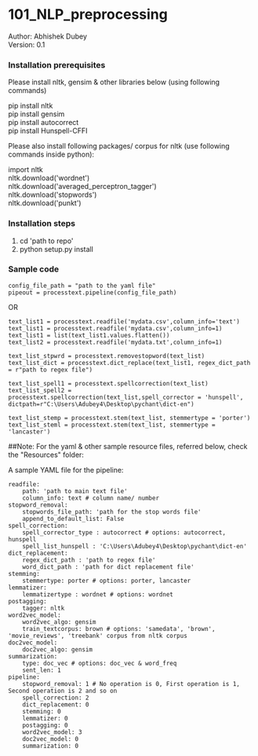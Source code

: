 # 101_NLP_preprocessing


Author: Abhishek Dubey<br/>
Version: 0.1


### Installation prerequisites 
Please install nltk, gensim & other libraries below (using following commands)

pip install nltk<br/>
pip install gensim<br/>
pip install autocorrect<br/>
pip install Hunspell-CFFI<br/>

Please also install following packages/ corpus for nltk (use following commands inside python):

import nltk<br/>
nltk.download('wordnet')<br/>
nltk.download('averaged_perceptron_tagger')<br/>
nltk.download('stopwords')<br/>
nltk.download('punkt')<br/>


### Installation steps<br/>
1. cd 'path to repo'
2. python setup.py install


### Sample code
```
config_file_path = "path to the yaml file"
pipeout = processtext.pipeline(config_file_path)
```

OR

```
text_list1 = processtext.readfile('mydata.csv',column_info='text')
text_list1 = processtext.readfile('mydata.csv',column_info=1)
text_list1 = list(text_list1.values.flatten())
text_list2 = processtext.readfile('mydata.txt',column_info=1)

text_list_stpwrd = processtext.removestopword(text_list)
text_list_dict = processtext.dict_replace(text_list1, regex_dict_path = r"path to regex file")

text_list_spell1 = processtext.spellcorrection(text_list)
text_list_spell2 = processtext.spellcorrection(text_list,spell_corrector = 'hunspell', dictpath=r"C:\Users\Adubey4\Desktop\pychant\dict-en")

text_list_stemp = processtext.stem(text_list, stemmertype = 'porter')
text_list_steml = processtext.stem(text_list, stemmertype = 'lancaster')
```

##Note:
For the yaml & other sample resource files, referred below, check the "Resources" folder:

A sample YAML file for the pipeline:
```
readfile:
    path: 'path to main text file'
    column_info: text # column name/ number
stopword_removal:
    stopwords_file_path: 'path for the stop words file'
    append_to_default_list: False
spell_correction:
    spell_corrector_type : autocorrect # options: autocorrect, hunspell
    spell_list_hunspell : 'C:\Users\Adubey4\Desktop\pychant\dict-en'
dict_replacement:
    regex_dict_path : 'path to regex file'
    word_dict_path : 'path for dict replacement file'
stemming:
    stemmertype: porter # options: porter, lancaster
lemmatizer:
    lemmatizertype : wordnet # options: wordnet
postagging:
    tagger: nltk
word2vec_model:
    word2vec_algo: gensim
    train_textcorpus: brown # options: 'samedata', 'brown', 'movie_reviews', 'treebank' corpus from nltk corpus
doc2vec_model:
    doc2vec_algo: gensim
summarization:
    type: doc_vec # options: doc_vec & word_freq
    sent_len: 1
pipeline:
    stopword_removal: 1 # No operation is 0, First operation is 1, Second operation is 2 and so on
    spell_correction: 2
    dict_replacement: 0
    stemming: 0
    lemmatizer: 0
    postagging: 0
    word2vec_model: 3
    doc2vec_model: 0
    summarization: 0
```
